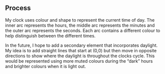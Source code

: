 ## Process

My clock uses colour and shape to represent the current time of day. The inner arc represents the hours, the middle arc represents the minutes and the outer arc represents the seconds. Each arc contains a different colour to help distinguish between the different times. 

In the future, I hope to add a secondary element that incorporates daylight. My idea is to add straight lines that start at (0,0) but then move in opposite directions to show where the daylight is throughout the clocks cycle. This would be represented using more muted colours during the “dark” hours and brighter colours when it is light out. 
